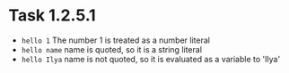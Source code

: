# Task 1.2.5.1

- `hello 1`      The number 1 is treated as a number literal 
- `hello name`   name is quoted, so it is a string literal
- `hello Ilya`   name is not quoted, so it is evaluated as a variable to 'Ilya'

